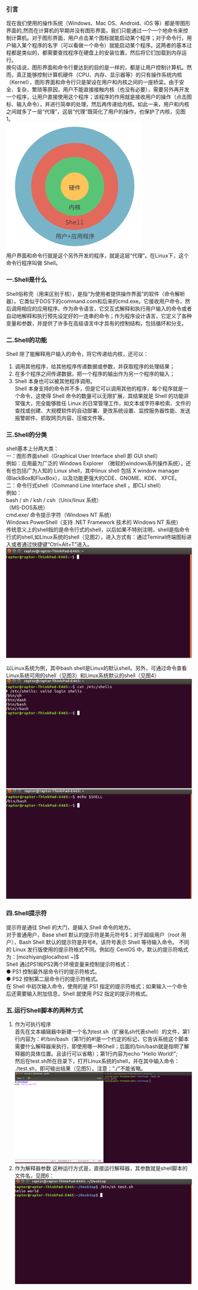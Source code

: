 ### 引言
现在我们使用的操作系统（Windows、Mac OS、Android、iOS 等）都是带图形界面的,然而在计算机的早期并没有图形界面，我们只能通过一个一个地命令来控制计算机。对于图形界面，用户点击某个图标就能启动某个程序；对于命令行，用户输入某个程序的名字（可以看做一个命令）就能启动某个程序。这两者的基本过程都是类似的，都需要查找程序在硬盘上的安装位置，然后将它们加载到内存运行。  
换句话说，图形界面和命令行要达到的目的是一样的，都是让用户控制计算机。然而，真正能够控制计算机硬件（CPU、内存、显示器等）的只有操作系统内核（Kernel），图形界面和命令行只是架设在用户和内核之间的一座桥梁。由于安全、复杂、繁琐等原因，用户不能直接接触内核（也没有必要），需要另外再开发一个程序，让用户直接使用这个程序；该程序的作用就是接收用户的操作（点击图标、输入命令），并进行简单的处理，然后再传递给内核。如此一来，用户和内核之间就多了一层“代理”，这层“代理”既简化了用户的操作，也保护了内核，见图1。  
![shell_p1](pic/shell_p1.png)  
用户界面和命令行就是这个另外开发的程序，就是这层“代理”。在Linux下，这个命令行程序叫做 Shell。
### 一.Shell是什么
Shell俗称壳（用来区别于核），是指“为使用者提供操作界面”的软件（命令解析器）。它类似于DOS下的command.com和后来的cmd.exe。它接收用户命令，然后调用相应的应用程序。作为命令语言，它交互式解释和执行用户输入的命令或者自动地解释和执行预先设定好的一连串的命令；作为程序设计语言，它定义了各种变量和参数，并提供了许多在高级语言中才具有的控制结构，包括循环和分支。
### 二.Shell的功能
Shell 除了能解释用户输入的命令，将它传递给内核，还可以：  
1. 调用其他程序，给其他程序传递数据或参数，并获取程序的处理结果；  
2. 在多个程序之间传递数据，把一个程序的输出作为另一个程序的输入；  
3. Shell 本身也可以被其他程序调用。  
Shell 本身支持的命令并不多，但是它可以调用其他的程序，每个程序就是一个命令，这使得 Shell 命令的数量可以无限扩展，其结果就是 Shell 的功能非常强大，完全能够胜任 Linux 的日常管理工作，如文本或字符串检索、文件的查找或创建、大规模软件的自动部署、更改系统设置、监控服务器性能、发送报警邮件、抓取网页内容、压缩文件等。
### 三.Shell的分类
shell基本上分两大类：  
一：图形界面shell（Graphical User Interface shell 即 GUI shell）  
例如：应用最为广泛的 Windows Explorer （微软的windows系列操作系统），还有也包括广为人知的 Linux shell，其中linux shell 包括 X window manager (BlackBox和FluxBox），以及功能更强大的CDE、GNOME、KDE、 XFCE。  
二：命令行式shell（Command Line Interface shell ，即CLI shell）  
例如：  
bash / sh / ksh / csh（Unix/linux 系统）  
（MS-DOS系统）  
cmd.exe/ 命令提示字符（Windows NT 系统）  
Windows PowerShell（支持 .NET Framework 技术的 Windows NT 系统）  
传统意义上的shell指的是命令行式的shell，以后如果不特别注明，shell是指命令行式的shell,如Linux系统的shell（见图2），进入方式有：通过Teminal终端图标进入或者通过快捷键“Ctrl+Alt+T”进入。  
![shell_p2](pic/shell_p2.png)  

以Linux系统为例，其中bash shell是Linux的默认shell。另外，可通过命令查看Linux系统可用的shell（见图3）和Linux系统默认的shell（见图4）  
![shell_p3](pic/shell_p3.png)
![shell_p4](pic/shell_p4.png)  
### 四.Shell提示符
提示符是通往 Shell 的大门，是输入 Shell 命令的地方。  
对于普通用户，Base shell 默认的提示符是美元符号$；对于超级用户（root 用户），Bash Shell 默认的提示符是井号#。该符号表示 Shell 等待输入命令。  
不同的 Linux 发行版使用的提示符格式不同。例如在 CentOS 中，默认的提示符格式为：[mozhiyan@localhost ~]$  
Shell 通过PS1和PS2两个环境变量来控制提示符格式：  
● PS1 控制最外层命令行的提示符格式。  
● PS2 控制第二层命令行的提示符格式。  
在 Shell 中初次输入命令，使用的是 PS1 指定的提示符格式；如果输入一个命令后还需要输入附加信息，Shell 就使用 PS2 指定的提示符格式。  
### 五.运行Shell脚本的两种方式
1. 作为可执行程序  
首先在文本编辑器中新建一个名为test.sh（扩展名sh代表shell）的文件，第1行内容为：#!/bin/bash（第1行的#!是一个约定的标记，它告诉系统这个脚本需要什么解释器来执行，即使用哪一种Shell；后面的/bin/bash就是指明了解释器的具体位置。且该行可以省略）；第1行内容为echo "Hello World!";  
然后在test.sh所在目录下，打开LInux系统的shell，并在其中输入命令： ./test.sh，即可输出结果（见图5）。注意："./"不能省略。  
![shell_p5](pic/shell_p5.png)  
2. 作为解释器参数
这种运行方式是，直接运行解释器，其参数就是shell脚本的文件名，见图6：
![shell_p6](pic/shell_p6.png)  


